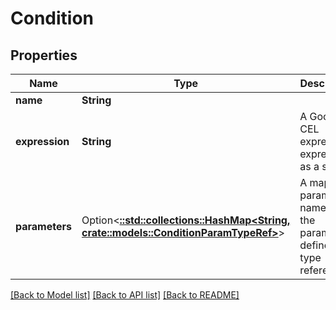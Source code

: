 # Condition

## Properties

Name | Type | Description | Notes
------------ | ------------- | ------------- | -------------
**name** | **String** |  | 
**expression** | **String** | A Google CEL expression, expressed as a string. | 
**parameters** | Option<[**::std::collections::HashMap<String, crate::models::ConditionParamTypeRef>**](ConditionParamTypeRef.md)> | A map of parameter names to the parameter's defined type reference. | [optional]

[[Back to Model list]](../README.md#documentation-for-models) [[Back to API list]](../README.md#documentation-for-api-endpoints) [[Back to README]](../README.md)


